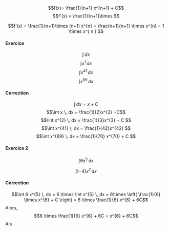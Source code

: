$$f(x)= \frac{1}{n+1} x^{n+1} + C$$
$$f'(x) = \frac{1}{n+1}\times  $$

$$f'(x) = \frac{1}{n+1}\times (n+1) x^{n} =  \frac{n+1}{n+1} \times x^{n} = 1 \times x^{
n
} $$




#### Exercice
$$\int \, dx$$
$$\int x^{1} \, dx $$
$$\int  x^{41} \, dx  $$
$$\int x^{69} \, dx $$

#### Correction
$$\int  \, dx = x + C $$
$$\int x \, dx  = \frac{1}{2}x^{2} +C$$
$$\int x^{2} \, dx = \frac{1}{3}x^{3} + C $$
$$\int x^{41} \, dx = \frac{1}{42}x^{42} $$
$$\int x^{69} \, dx = \frac{1}{70} x^{70} + C $$


#### Exercice 2 
$$\int 6 x^{5} \, dx $$

$$\int (-4) x^{7} \, dx $$

#### Correction 
$$\int 6 x^{5} \, dx = 6 \times \int x^{5} \, dx  = 6\times \left( \frac{1}{6} \times x^{6} + C \right) = 6 \times \frac{1}{6} x^{6} + 6C$$
Alors, 
$$6 \times \frac{1}{6} x^{6} + 6C = x^{6} + 6C$$
Ais